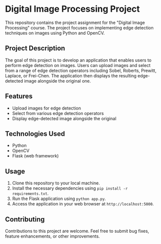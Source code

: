# Digital Image Processing Project

This repository contains the project assignment for the "Digital Image Processing" course. The project focuses on implementing edge detection techniques on images using Python and OpenCV.

## Project Description

The goal of this project is to develop an application that enables users to perform edge detection on images. Users can upload images and select from a range of edge detection operators including Sobel, Roberts, Prewitt, Laplace, or Frei-Chen. The application then displays the resulting edge-detected image alongside the original one.

## Features

- Upload images for edge detection
- Select from various edge detection operators
- Display edge-detected image alongside the original

## Technologies Used

- Python
- OpenCV
- Flask (web framework)

## Usage

1. Clone this repository to your local machine.
2. Install the necessary dependencies using `pip install -r requirements.txt`.
3. Run the Flask application using `python app.py`.
4. Access the application in your web browser at `http://localhost:5000`.

## Contributing

Contributions to this project are welcome. Feel free to submit bug fixes, feature enhancements, or other improvements.

